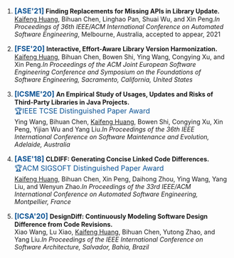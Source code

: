 1. <b><font size="3" color="#0b5394">[ASE'21] </font></b> **Finding Replacements for Missing APIs in Library Update.**  <br><u>Kaifeng Huang</u>, Bihuan Chen, Linghao Pan, Shuai Wu, and Xin Peng.*In Proceedings of 36th IEEE/ACM International Conference on Automated Software Engineering*, Melbourne, Australia, accepted to appear, 2021

   

2. <b><font size="3" color="#0b5394">[FSE'20] </font></b> **Interactive, Effort-Aware Library Version Harmonization.**  <br><u>Kaifeng Huang</u>, Bihuan Chen, Bowen Shi, Ying Wang, Congying Xu, and Xin Peng.*In Proceedings of the ACM Joint European Software Engineering Conference and Symposium on the Foundations of Software Engineering, Sacramento, California, United States*

   

3. <b><font size="3" color="#0b5394">[ICSME'20] </font></b> **An Empirical Study of Usages, Updates and Risks of Third-Party Libraries in Java Projects.**  <br><font size="3" color="#0b5394"> 🏆IEEE TCSE Distinguished Paper Award</font><br>Ying Wang, Bihuan Chen, <u>Kaifeng Huang</u>, Bowen Shi, Congying Xu, Xin Peng, Yijian Wu and Yang Liu.*In Proceedings of the 36th IEEE International Conference on Software Maintenance and Evolution, Adelaide, Australia*

   

4. <b><font size="3" color="#0b5394">[ASE'18] </font></b> **CLDIFF: Generating Concise Linked Code Differences.**  <br> <font size="3" color="#0b5394">🏆ACM SIGSOFT Distinguished Paper Award</font><br><u>Kaifeng Huang</u>, Bihuan Chen, Xin Peng, Daihong Zhou, Ying Wang, Yang Liu, and Wenyun Zhao.*In Proceedings of the 33rd IEEE/ACM International Conference on Automated Software Engineering, Montpellier, France* 

   

5. <b><font size="3" color="#0b5394">[ICSA'20] </font></b> **DesignDiff: Continuously Modeling Software Design Difference from Code Revisions.**  <br>Xiao Wang, Lu Xiao, <u>Kaifeng Huang</u>, Bihuan Chen, Yutong Zhao, and Yang Liu.*In Proceedings of the IEEE International Conference on Software Architecture, Salvador, Bahia, Brazil* 

